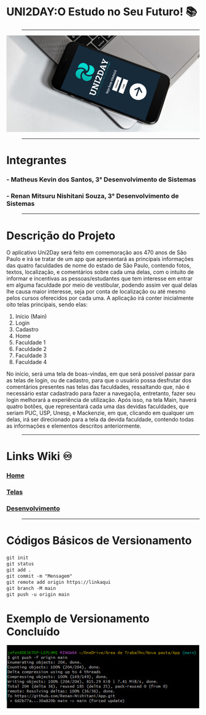 # UNI2DAY:O Estudo no Seu Futuro! 📚
> ***
![image](https://github.com/Renan-Nishitani/App/blob/main/mockup.png)
> ***

# Integrantes
### - Matheus Kevin dos Santos, 3° Desenvolvimento de Sistemas
### - Renan Mitsuru Nishitani Souza, 3° Desenvolvimento de Sistemas
> ***

 # Descrição do Projeto   
  O aplicativo Uni2Day será feito em comemoração aos 470 anos de São Paulo e irá se tratar de um app que apresentará as principais informações das quatro faculdades de nome do estado de São Paulo, contendo fotos, textos, localização, e comentários sobre cada uma delas, com o intuito de informar e incentivas as pessoas/estudantes que tem interesse em entrar em alguma faculdade por meio de vestibular, podendo assim ver qual delas lhe causa maior interesse, seja por conta de localização ou até mesmo pelos cursos oferecidos por cada uma. 
A aplicação irá conter inicialmente oito telas principais, sendo elas:

1.	Início (Main)
2.	Login
3.	Cadastro
4.	Home
5.	Faculdade 1
6.	Faculdade 2
7.	Faculdade 3
8.	Faculdade 4

No início, será uma tela de boas-vindas, em que será possível passar para as telas de login, ou de cadastro, para que o usuário possa desfrutar dos comentários presentes nas telas das faculdades, ressaltando que, não é necessário estar cadastrado para fazer a navegaçõa, entretanto, fazer seu login melhorará a experiência de utilização.
Após isso, na tela Main, haverá quatro botões, que representará cada uma das devidas faculdades, que seriam PUC, USP, Unesp, e Mackenzie, em que, clicando em qualquer um delas, irá ser direcionado para a tela da devida faculdade, contendo todas as informações e elementos descritos anteriormente.
> ***

 # Links Wiki ♾️
 ### [Home](https://github.com/Renan-Nishitani/App/wiki)
 ### [Telas](https://github.com/Renan-Nishitani/App/wiki/Telas)
 ### [Desenvolvimento](https://github.com/Renan-Nishitani/App/wiki/Desenvolvimento)
> ***

# Códigos Básicos de Versionamento
```
git init
git status
git add .
git commit -m "Mensagem"
git remote add origin https://linkaqui
git branch -M main
git push -u origin main
```
# Exemplo de Versionamento Concluído
![image](https://github.com/Renan-Nishitani/App/blob/main/github.png)
